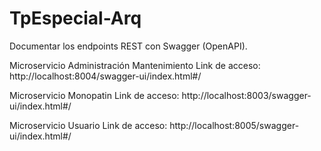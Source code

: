 # TpEspecial-Arq


Documentar los endpoints REST con  Swagger (OpenAPI).

Microservicio Administración Mantenimiento
Link de acceso:    http://localhost:8004/swagger-ui/index.html#/

Microservicio Monopatin
Link de acceso:    http://localhost:8003/swagger-ui/index.html#/

Microservicio Usuario
Link de acceso:    http://localhost:8005/swagger-ui/index.html#/
